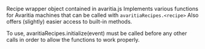 Recipe wrapper object contained in avaritia.js
Implements various functions for Avaritia machines that can be called with 
`avaritiaRecipes.<recipe>`
Also offers (slightly) easier access to built-in methods.

To use, avaritiaRecipes.initialize(event) must be called before any other calls in order to allow the functions to work properly.